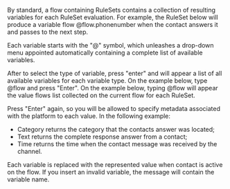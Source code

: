 By standard, a flow containing RuleSets contains a collection of resulting variables for each RuleSet evaluation. For example, the RuleSet below will produce a variable flow @flow.phonenumber when the contact answers it and passes to the next step.

Each variable starts with the "@" symbol, which unleashes a drop-down menu appointed automatically containing a complete list of available variables.

After to select the type of variable, press "enter" and will appear a list of all available variables for each variable type. On the example below, type @flow and press "Enter". On the example below, typing @flow will appear the value flows list collected on the current flow for each RuleSet.

Press "Enter" again, so you will be allowed to specify metadata associated with the platform to each value. In the following example:
- Category returns the category that the contacts answer was located;
- Text returns the complete response answer from a contact;
- Time returns the time when the contact message was received by the channel.

Each variable is replaced with the represented value when contact is active on the flow. If you insert an invalid variable, the message will contain the variable name.